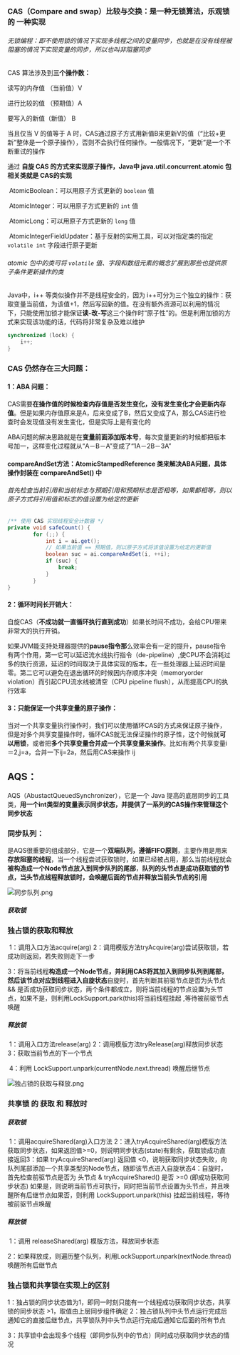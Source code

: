 ### CAS（Compare and swap）比较与交换：是一种无锁算法，乐观锁的 一种实现

###### 无锁编程：即不使用锁的情况下实现多线程之间的变量同步，也就是在没有线程被阻塞的情况下实现变量的同步，所以也叫非阻塞同步

CAS 算法涉及到**三个操作数：**

读写的内存值 （当前值）V

进行比较的值 （预期值）A

要写入的新值（新值）      B

当且仅当 V 的值等于 A 时，CAS通过原子方式用新值B来更新V的值（“比较+更新”整体是一个原子操作），否则不会执行任何操作。一般情况下，“更新”是一个不断重试的操作

通过 **自旋  CAS 的方式来实现原子操作，Java中 java.util.concurrent.atomic 包相关类就是 CAS的实现**

​	AtomicBoolean：可以用原子方式更新的 `boolean` 值

​	AtomicInteger：可以用原子方式更新的 `int` 值

​	AtomicLong：可以用原子方式更新的 `long` 值

​	AtomicIntegerFieldUpdater<T>：基于反射的实用工具，可以对指定类的指定 `volatile int` 字段进行原子更新

###### atomic  包中的类可将 `volatile` 值、字段和数组元素的概念扩展到那些也提供原子条件更新操作的类

Java中，i++ 等类似操作并不是线程安全的，因为  i++可分为三个独立的操作：获取变量当前值，为该值+1，然后写回新的值。在没有额外资源可以利用的情况下，只能使用加锁才能保证**读-改-写**这三个操作时“原子性”的。但是利用加锁的方式来实现该功能的话，代码将非常复杂及难以维护

```java
synchronized (lock) {  
 	i++;  
}
```



### CAS 仍然存在三大问题：

#### 1：ABA 问题：

CAS需要**在操作值的时候检查内存值是否发生变化，没有发生变化才会更新内存值**。但是如果内存值原来是A，后来变成了B，然后又变成了A，那么CAS进行检查时会发现值没有发生变化，但是实际上是有变化的

ABA问题的解决思路就是在**变量前面添加版本号**，每次变量更新的时候都把版本号加一，这样变化过程就从“A－B－A”变成了“1A－2B－3A”

#### compareAndSet方法：AtomicStampedReference 类来解决ABA问题，具体操作封装在 compareAndSet() 中

###### 首先检查当前引用和当前标志与预期引用和预期标志是否相等，如果都相等，则以原子方式将引用值和标志的值设置为给定的更新

```java
/** 使用 CAS 实现线程安全计数器 */  
private void safeCount() {  
        for (;;) {  
            int i = ai.get();  
            // 如果当前值 == 预期值，则以原子方式将该值设置为给定的更新值  
            boolean suc = ai.compareAndSet(i, ++i);  
            if (suc) {  
                break;  
            }  
        }
}
```

#### 2：循环时间长开销大：

自旋CAS（**不成功就一直循环执行直到成功**）如果长时间不成功，会给CPU带来非常大的执行开销。

如果JVM能支持处理器提供的**pause指令那**么效率会有一定的提升，pause指令有两个作用，第一它可以延迟流水线执行指令（de-pipeline）,使CPU不会消耗过多的执行资源，延迟的时间取决于具体实现的版本，在一些处理器上延迟时间是零。第二它可以避免在退出循环的时候因内存顺序冲突（memoryorder violation）而引起CPU流水线被清空（CPU pipeline flush），从而提高CPU的执行效率

#### 3：只能保证一个共享变量的原子操作：

当对一个共享变量执行操作时，我们可以使用循环CAS的方式来保证原子操作，但是对多个共享变量操作时，循环CAS就无法保证操作的原子性，这个时候就**可以用锁**，或者把**多个共享变量合并成一个共享变量来操作**。比如有两个共享变量i＝2,j=a，合并一下ij=2a，然后用CAS来操作 ij





## AQS：

AQS（AbustactQueuedSynchronizer），它是一个 Java 提高的底层同步的工具类，**用一个int类型的变量表示同步状态，并提供了一系列的CAS操作来管理这个同步状态**

### 同步队列：

是AQS很重要的组成部分，它是一个**双端队列，遵循FIFO原则**，主要作用是用来**存放阻塞的线程**，当一个线程尝试获取锁时，如果已经被占用，那么当前线程就会**被构造成一个Node节点放入到同步队列的尾部**，**队列的头节点是成功获取锁的节点，当头节点线程释放锁时，会唤醒后面的节点并释放当前头节点的引用**

![同步队列.png](https://github.com/likang315/Java-and-Middleware/blob/master/5%EF%BC%9A%E5%A4%9A%E7%BA%BF%E7%A8%8B/%E5%A4%9A%E7%BA%BF%E7%A8%8B/%E5%90%8C%E6%AD%A5%E9%98%9F%E5%88%97.png?raw=true)

##### 获取锁

### 独占锁的获取和释放

​	1：调用入口方法acquire(arg)
​	2：调用模版方法tryAcquire(arg)尝试获取锁，若成功则返回，若失败则走下一步

​	3：将当前线程**构造成一个Node节点，并利用CAS将其加入到同步队列到尾部，然后该节点对应到线程进入自旋状态**自旋时，首先判断其前驱节点是否为头节点 && 是否成功获取同步状态，两个条件都成立，则将当前线程的节点设置为头节点，如果不是，则利用LockSupport.park(this)将当前线程挂起 ,等待被前驱节点唤醒

##### 释放锁

​	1：调用入口方法release(arg)
​	2：调用模版方法tryRelease(arg)释放同步状态
​	3：获取当前节点的下一个节点

​	4：利用 LockSupport.unpark(currentNode.next.thread) 唤醒后继节点

![独占锁的获取与释放.png](https://github.com/likang315/Java-and-Middleware/blob/master/5%EF%BC%9A%E5%A4%9A%E7%BA%BF%E7%A8%8B/%E5%A4%9A%E7%BA%BF%E7%A8%8B/%E7%8B%AC%E5%8D%A0%E9%94%81%E7%9A%84%E8%8E%B7%E5%8F%96%E4%B8%8E%E9%87%8A%E6%94%BE.png?raw=true)

### 共享锁 的 获取 和 释放时

##### 获取锁

​	1：调用acquireShared(arg)入口方法
​	2：进入tryAcquireShared(arg)模版方法获取同步状态，如果返回值>=0，则说明同步状态(state)有剩余，获取锁成功直接返回
​	3：如果 tryAcquireShared(arg) 返回值 <0，说明获取同步状态失败，向队列尾部添加一个共享类型的Node节点，随即该节点进入自旋状态
​	4：自旋时，首先检查前驱节点是否为 头节点 & tryAcquireShared() 是否 >=0 (即成功获取同步状态)
​			如果是，则说明当前节点可执行，同时把当前节点设置为头节点，并且唤醒所有后继节点
​			如果否，则利用 LockSupport.unpark(this) 挂起当前线程，等待被前驱节点唤醒

##### 释放锁

​	1：调用 releaseShared(arg) 模版方法，释放同步状态												

​	2：如果释放成，则遍历整个队列，利用LockSupport.unpark(nextNode.thread)唤醒所有后继节点

### 独占锁和共享锁在实现上的区别

1：独占锁的同步状态值为1，即同一时刻只能有一个线程成功获取同步状态，共享锁的同步状态 >1，取值由上层同步组件确定
2：独占锁队列中头节点运行完成后通知它的直接后继节点，共享锁队列中头节点运行完成后通知它后面的所有节点

3：共享锁中会出现多个线程（即同步队列中的节点）同时成功获取同步状态的情况



